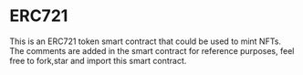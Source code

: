 # ERC721
This is an ERC721 token smart contract that could be used to mint NFTs.
The comments are added in the smart contract for reference purposes, feel free to fork,star and import this smart contract.
